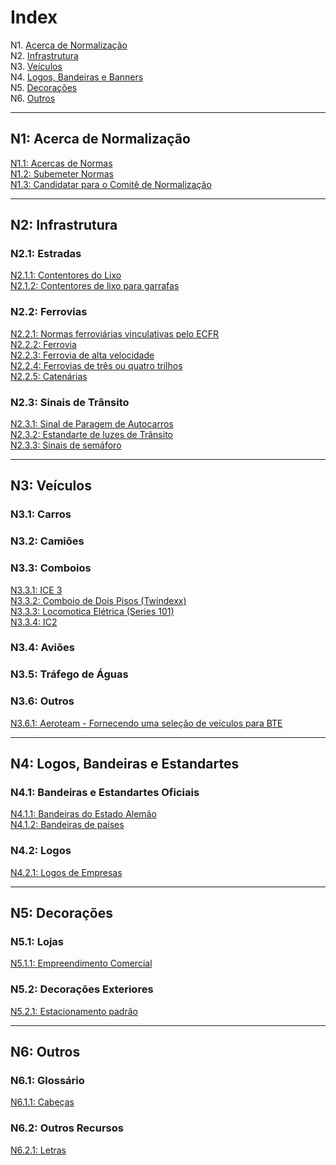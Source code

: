 # Index

N1. [Acerca de Normalização](#n1)  
N2. [Infrastrutura](#n2)  
N3. [Veículos](#n3)  
N4. [Logos, Bandeiras e Banners](#n4)  
N5. [Decorações](#n5)  
N6. [Outros](#n6)

***

## N1: Acerca de Normalização

[N1.1: Acercas de Normas](/PT/N1/1)  
[N1.2: Subemeter Normas](/PT/N1/2)  
[N1.3: Candidatar para o Comitê de Normalização](/PT/N1/3)

***

## N2: Infrastrutura
### N2.1: Estradas
[N2.1.1: Contentores do Lixo](/PT/N2/1/1)  
[N2.1.2: Contentores de lixo para garrafas](/PT/N2/1/2)    
### N2.2: Ferrovias
[N2.2.1: Normas ferroviárias vinculativas pelo ECFR](/PT/N2/2/1)   
[N2.2.2: Ferrovia](/PT/N2/2/2)    
[N2.2.3: Ferrovia de alta velocidade](/PT/N2/2/3)    
[N2.2.4: Ferrovias de três ou quatro trilhos](/PT/N2/2/4)     
[N2.2.5: Catenárias](/PT/N2/2/5)
### N2.3: Sinais de Trânsito
[N2.3.1: Sinal de Paragem de Autocarros](/PT/N2/3/1)  
[N2.3.2: Estandarte de luzes de Trânsito](/PT/N2/3/2)   
[N2.3.3: Sinais de semáforo](/PT/N2/3/3)

***

## N3: Veículos
### N3.1: Carros
### N3.2: Camiões
### N3.3: Comboios
[N3.3.1: ICE 3](/PT/N3/3/1)  
[N3.3.2: Comboio de Dois Pisos (Twindexx)](/PT/N3/3/2)  
[N3.3.3: Locomotica Elétrica (Series 101)](/PT/N3/3/3)    
[N3.3.4: IC2 ](/PT/N3/3/4)
### N3.4: Aviões
### N3.5: Tráfego de Águas
### N3.6: Outros
[N3.6.1: Aeroteam - Fornecendo uma seleção de veículos para BTE](/PT/N3/6/1)

***

## N4: Logos, Bandeiras e Estandartes
### N4.1: Bandeiras e Estandartes Oficiais
[N4.1.1: Bandeiras do Estado Alemão](/PT/N4/1/1)  
[N4.1.2: Bandeiras de países](/PT/N4/1/2)
### N4.2: Logos
[N4.2.1: Logos de Empresas](/PT/N4/2/1)

***

## N5: Decorações
### N5.1: Lojas
[N5.1.1: Empreendimento Comercial](/PT/N5/1/1)
### N5.2: Decorações Exteriores
[N5.2.1: Estacionamento padrão](/PT/N5/2/1)

***

## N6: Outros
### N6.1: Glossário
[N6.1.1: Cabeças](/PT/N6/1/1)
### N6.2: Outros Recursos
[N6.2.1: Letras](/PT/N6/2/1)